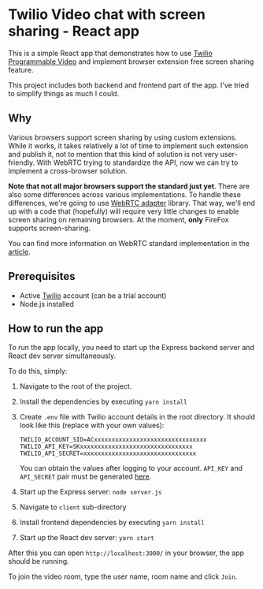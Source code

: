 # Twilio Video chat with screen sharing - React app

This is a simple React app that demonstrates how to use [Twilio Programmable Video](https://www.twilio.com/video) and implement browser extension free screen sharing feature.

This project includes both backend and frontend part of the app. I've tried to simplify things as much I could.

## Why

Various browsers support screen sharing by using custom extensions. While it works, it takes relatively a lot of time to implement such extension and publish it, not to mention that this kind of solution is not very user-friendly. With WebRTC trying to standardize the API, now we can try to implement a cross-browser solution.

**Note that not all major browsers support the standard just yet**. There are also some differences across various implementations. To handle these differences, we're going to use [WebRTC adapter](https://github.com/webrtchacks/adapter) library. That way, we'll end up with a code that (hopefully) will require very little changes to enable screen sharing on remaining browsers. At the moment, **only** FireFox supports screen-sharing.

You can find more information on WebRTC standard implementation in the [article](https://blog.mozilla.org/webrtc/getdisplaymedia-now-available-in-adapter-js/).

## Prerequisites

- Active [Twilio](https://www.twilio.com/) account (can be a trial account)
- Node.js installed

## How to run the app

To run the app locally, you need to start up the Express backend server and React dev server simultaneously.

To do this, simply:

1. Navigate to the root of the project.
2. Install the dependencies by executing `yarn install`
3. Create `.env` file with Twilio account details in the root directory. It should look like this (replace with your own values):

   ```
   TWILIO_ACCOUNT_SID=ACxxxxxxxxxxxxxxxxxxxxxxxxxxxxxxxx
   TWILIO_API_KEY=SKxxxxxxxxxxxxxxxxxxxxxxxxxxxxxxxx
   TWILIO_API_SECRET=xxxxxxxxxxxxxxxxxxxxxxxxxxxxxxxx
   ```

   You can obtain the values after logging to your account. `API_KEY` and `API_SECRET` pair must be generated [here](https://www.twilio.com/console/video/runtime/api-keys).

4. Start up the Express server: `node server.js`
5. Navigate to `client` sub-directory
6. Install frontend dependencies by executing `yarn install`
7. Start up the React dev server: `yarn start`

After this you can open `http://localhost:3000/` in your browser, the app should be running.

To join the video room, type the user name, room name and click `Join`.
